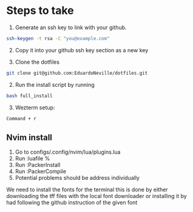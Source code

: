 # Steps to take


1. Generate an ssh key to link with your github.
```bash
ssh-keygen -t rsa -C "you@example.com"
```
2. Copy it into your github ssh key section as a new key


3. Clone the dotfiles
```bash
git clone git@github.com:EduardoNeville/dotfiles.git 
```

2. Run the install script by running
```bash
bash full_install 
```

3. Wezterm setup: 
```bash
Command + r 
```

## Nvim install

1. Go to configs/.config/nvim/lua/plugins.lua
2. Run :luafile %
3. Run :PackerInstall
4. Run :PackerCompile
5. Potential problems should be address individually

We need to install the fonts for the terminal this is done by either downloading the tff files with the local font downloader or installing it by had following the github instruction of the given font  
